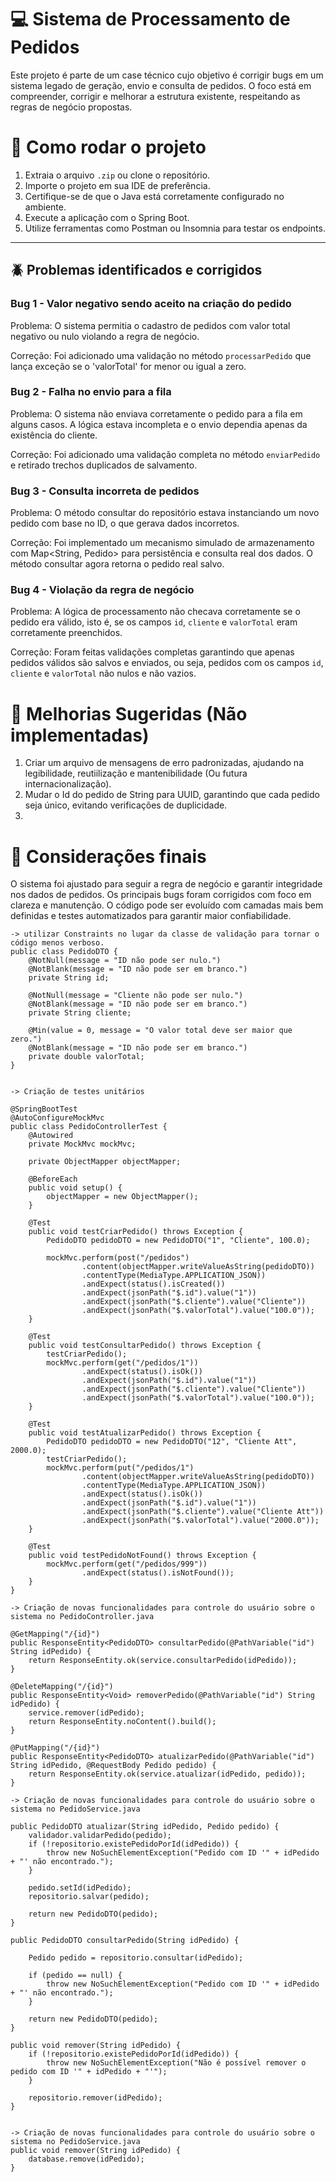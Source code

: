 # 💻 Sistema de Processamento de Pedidos

Este projeto é parte de um case técnico cujo objetivo é corrigir bugs em um sistema legado de geração, envio e consulta de pedidos.
O foco está em compreender, corrigir e melhorar a estrutura existente, respeitando as regras de negócio propostas.

# 🚀 Como rodar o projeto

1. Extraia o arquivo `.zip` ou clone o repositório.
2. Importe o projeto em sua IDE de preferência.
3. Certifique-se de que o Java está corretamente configurado no ambiente.
4. Execute a aplicação com o Spring Boot.
5. Utilize ferramentas como Postman ou Insomnia para testar os endpoints.

---

## 🪲 Problemas identificados e corrigidos

### Bug 1 - Valor negativo sendo aceito na criação do pedido

Problema:
O sistema permitia o cadastro de pedidos com valor total negativo ou nulo violando a regra de negócio.

Correção:
Foi adicionado uma validação no método `processarPedido` que lança exceção se o 'valorTotal' for menor ou igual a zero.

### Bug 2 - Falha no envio para a fila

Problema:
O sistema não enviava corretamente o pedido para a fila em alguns casos. A lógica estava incompleta e o envio dependia apenas da existência do cliente.

Correção:
Foi adicionado uma validação completa no método `enviarPedido` e retirado trechos duplicados de salvamento.

### Bug 3 - Consulta incorreta de pedidos

Problema:
O método consultar do repositório estava instanciando um novo pedido com base no ID, o que gerava dados incorretos.

Correção:
Foi implementado um mecanismo simulado de armazenamento com Map<String, Pedido> para persistência e consulta real dos dados. O método consultar agora retorna o pedido real salvo.

### Bug 4 - Violação da regra de negócio

Problema:
A lógica de processamento não checava corretamente se o pedido era válido, isto é, se os campos `id`, `cliente` e `valorTotal` eram corretamente preenchidos.

Correção:
Foram feitas validações completas garantindo que apenas pedidos válidos são salvos e enviados, ou seja, pedidos com os campos `id`, `cliente` e `valorTotal` não nulos e não vazios.

# 📗 Melhorias Sugeridas (Não implementadas)

1. Criar um arquivo de mensagens de erro padronizadas, ajudando na legibilidade, reutiilização e mantenibilidade (Ou futura internacionalização).
2. Mudar o Id do pedido de String para UUID, garantindo que cada pedido seja único, evitando verificações de duplicidade.
3.

# 📌 Considerações finais

O sistema foi ajustado para seguir a regra de negócio e garantir integridade nos dados de pedidos. Os principais bugs foram corrigidos com foco em clareza e manutenção. O código pode ser evoluído com camadas mais bem definidas e testes automatizados para garantir maior confiabilidade.

    -> utilizar Constraints no lugar da classe de validação para tornar o código menos verboso.
    public class PedidoDTO {
        @NotNull(message = "ID não pode ser nulo.")
        @NotBlank(message = "ID não pode ser em branco.")
        private String id;

        @NotNull(message = "Cliente não pode ser nulo.")
        @NotBlank(message = "ID não pode ser em branco.")
        private String cliente;

        @Min(value = 0, message = "O valor total deve ser maior que zero.")
        @NotBlank(message = "ID não pode ser em branco.")
        private double valorTotal;
    }


    -> Criação de testes unitários

    @SpringBootTest
    @AutoConfigureMockMvc
    public class PedidoControllerTest {
        @Autowired
        private MockMvc mockMvc;

        private ObjectMapper objectMapper;

        @BeforeEach
        public void setup() {
            objectMapper = new ObjectMapper();
        }

        @Test
        public void testCriarPedido() throws Exception {
            PedidoDTO pedidoDTO = new PedidoDTO("1", "Cliente", 100.0);

            mockMvc.perform(post("/pedidos")
                    .content(objectMapper.writeValueAsString(pedidoDTO))
                    .contentType(MediaType.APPLICATION_JSON))
                    .andExpect(status().isCreated())
                    .andExpect(jsonPath("$.id").value("1"))
                    .andExpect(jsonPath("$.cliente").value("Cliente"))
                    .andExpect(jsonPath("$.valorTotal").value("100.0"));
        }

        @Test
        public void testConsultarPedido() throws Exception {
            testCriarPedido();
            mockMvc.perform(get("/pedidos/1"))
                    .andExpect(status().isOk())
                    .andExpect(jsonPath("$.id").value("1"))
                    .andExpect(jsonPath("$.cliente").value("Cliente"))
                    .andExpect(jsonPath("$.valorTotal").value("100.0"));
        }

        @Test
        public void testAtualizarPedido() throws Exception {
            PedidoDTO pedidoDTO = new PedidoDTO("12", "Cliente Att", 2000.0);
            testCriarPedido();
            mockMvc.perform(put("/pedidos/1")
                    .content(objectMapper.writeValueAsString(pedidoDTO))
                    .contentType(MediaType.APPLICATION_JSON))
                    .andExpect(status().isOk())
                    .andExpect(jsonPath("$.id").value("1"))
                    .andExpect(jsonPath("$.cliente").value("Cliente Att"))
                    .andExpect(jsonPath("$.valorTotal").value("2000.0"));
        }

        @Test
        public void testPedidoNotFound() throws Exception {
            mockMvc.perform(get("/pedidos/999"))
                    .andExpect(status().isNotFound());
        }
    }

    -> Criação de novas funcionalidades para controle do usuário sobre o sistema no PedidoController.java

    @GetMapping("/{id}")
    public ResponseEntity<PedidoDTO> consultarPedido(@PathVariable("id") String idPedido) {
        return ResponseEntity.ok(service.consultarPedido(idPedido));
    }

    @DeleteMapping("/{id}")
    public ResponseEntity<Void> removerPedido(@PathVariable("id") String idPedido) {
        service.remover(idPedido);
        return ResponseEntity.noContent().build();
    }

    @PutMapping("/{id}")
    public ResponseEntity<PedidoDTO> atualizarPedido(@PathVariable("id") String idPedido, @RequestBody Pedido pedido) {
        return ResponseEntity.ok(service.atualizar(idPedido, pedido));
    }

    -> Criação de novas funcionalidades para controle do usuário sobre o sistema no PedidoService.java

    public PedidoDTO atualizar(String idPedido, Pedido pedido) {
        validador.validarPedido(pedido);
        if (!repositorio.existePedidoPorId(idPedido)) {
            throw new NoSuchElementException("Pedido com ID '" + idPedido + "' não encontrado.");
        }

        pedido.setId(idPedido);
        repositorio.salvar(pedido);

        return new PedidoDTO(pedido);
    }

    public PedidoDTO consultarPedido(String idPedido) {

        Pedido pedido = repositorio.consultar(idPedido);

        if (pedido == null) {
            throw new NoSuchElementException("Pedido com ID '" + idPedido + "' não encontrado.");
        }

        return new PedidoDTO(pedido);
    }

    public void remover(String idPedido) {
        if (!repositorio.existePedidoPorId(idPedido)) {
            throw new NoSuchElementException("Não é possível remover o pedido com ID '" + idPedido + "'");
        }

        repositorio.remover(idPedido);
    }


    -> Criação de novas funcionalidades para controle do usuário sobre o sistema no PedidoService.java
    public void remover(String idPedido) {
        database.remove(idPedido);
    }
